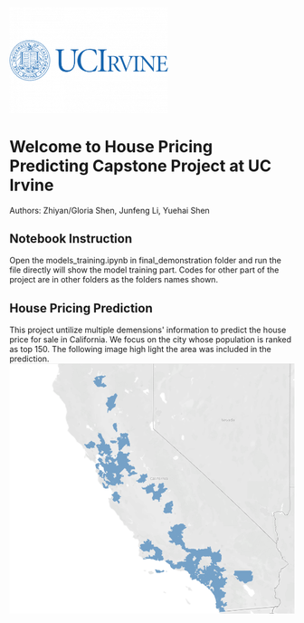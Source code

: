 <img src="Image/uc-irvine.png" width = '280'>

# Welcome to House Pricing Predicting Capstone Project at UC Irvine

Authors: Zhiyan/Gloria Shen, 
Junfeng Li, 
Yuehai Shen


## Notebook Instruction
Open the models_training.ipynb in final_demonstration folder and run the file directly will show the model training part. Codes for other part of the project are in other folders as the folders names shown. 

## House Pricing Prediction

This project untilize multiple demensions' information to predict the house price for sale in California. We focus on the city whose population is ranked as top 150. The following image high light the area was included in the prediction.
<img src="Image/General_view.png" >
